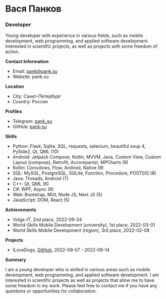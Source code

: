 # Вася Панков

### Developer

Young developer with experience in various fields, such as mobile development, web programming, and applied software development. Interested in scientific projects, as well as projects with some freedom of action.

**Contact Information**

- Email: pank@pank.su
- Website: pank.su

**Location**

- City: Санкт-Петербург
- Country: Россия

**Profiles**

- Telegram: [pank_su](https://t.me/pank_su)
- GitHub: [pank-su](https://github.com/pank-su)

**Skills**

- Python: Flask, Sqlite, SQL, requests, selenium, beautiful soup 4, PySide2, Qt, QML (10)
- Android: Jetpack Compose, Kotlin, MVVM, Java, Custom View, Custom Layout (compose), Retrofit, Accompanist, MPCharts (9)
- Kotlin: Coroutines, Flow, Android, Native (9)
- SQL: MySQL, PostgreSQL, SQLite, Function, Procedure, POSTGIS (8)
- Java: Threads, Android (7)
- C++: Qt, QML (6)
- C#: WPF, Async (6)
- Web: Bootstrap, MUI, Node JS, Next JS (5)
- JavaScript: DOM, React (5)

**Achievements**

- Volga-IT, 2nd place, 2022-09-24
- World-Skills Mobile Development (university), 1st place, 2022-03-01
- World Skills Mobile Development (region), 3rd place, 2022-02-08

**Projects**

- ILoveDogs, [GitHub](https://github.com/vasyas-training/ILoveDogs), 2022-09-07 - 2022-09-14

**Summary**

I am a young developer who is skilled in various areas such as mobile development, web programming, and applied software development. I am interested in scientific projects as well as projects that allow me to have some freedom in my work. Please feel free to contact me if you have any questions or opportunities for collaboration.

